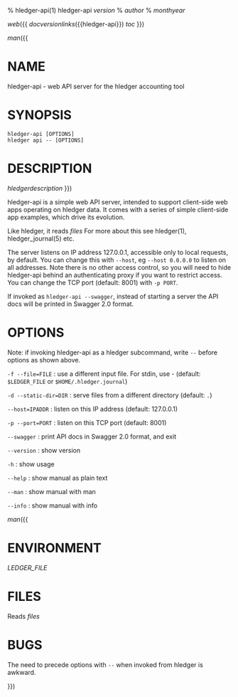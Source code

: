 % hledger-api(1) hledger-api _version_
% _author_
% _monthyear_

_web_({{
_docversionlinks_({{hledger-api}})
_toc_
}})

_man_({{
# NAME

hledger-api - web API server for the hledger accounting tool

# SYNOPSIS

`hledger-api [OPTIONS]`\
`hledger api -- [OPTIONS]`

# DESCRIPTION

_hledgerdescription_
}})

hledger-api is a simple web API server, intended to support
client-side web apps operating on hledger data. It comes with a series
of simple client-side app examples, which drive its evolution.

Like hledger, it reads _files_
For more about this see hledger(1), hledger_journal(5) etc.

The server listens on IP address 127.0.0.1, accessible only to local requests, by default.
You can change this with `--host`, eg `--host 0.0.0.0` to listen on all addresses.
Note there is no other access control, so you will need to hide
hledger-api behind an authenticating proxy if you want to restrict access.
You can change the TCP port (default: 8001) with `-p PORT`.

If invoked as `hledger-api --swagger`, instead of starting a server
the API docs will be printed in Swagger 2.0 format.

# OPTIONS

Note: if invoking hledger-api as a hledger subcommand, write `--` before options as shown above.

`-f --file=FILE`
: use a different input file. For stdin, use - (default: `$LEDGER_FILE` or `$HOME/.hledger.journal`)

`-d --static-dir=DIR`
: serve files from a different directory (default: `.`)

`--host=IPADDR`
: listen on this IP address (default: 127.0.0.1)

`-p --port=PORT`
: listen on this TCP port (default: 8001)

`--swagger`
: print API docs in Swagger 2.0 format, and exit

`--version`
: show version

`-h`
: show usage

`--help`
: show manual as plain text

`--man`
: show manual with man

`--info`
: show manual with info


_man_({{

# ENVIRONMENT

_LEDGER_FILE_

# FILES

Reads _files_

# BUGS

The need to precede options with `--` when invoked from hledger is awkward.

}})
